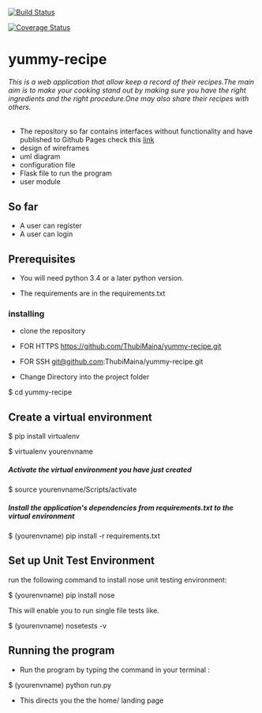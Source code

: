 [![Build Status](https://travis-ci.org/ThubiMaina/yummy-recipe.svg?branch=develop)](https://travis-ci.org/ThubiMaina/yummy-recipe)

[![Coverage Status](https://coveralls.io/repos/github/ThubiMaina/yummy-recipe/badge.svg?branch=master)](https://coveralls.io/github/ThubiMaina/yummy-recipe?branch=master)

# yummy-recipe
 ###### This is a web application that allow keep a record of their recipes.The main aim is to make your cooking stand out by making sure you have the right ingredients and the right procedure.One may also share their recipes with others.


- The repository so far contains interfaces without functionality and have published to Github Pages check this [link](https://thubimaina.github.io/yummy-recipe/)
- design of wireframes
- uml diagram
- configuration file
- Flask file to run the program
- user module

## So far 
- A user can register
- A user can login

## Prerequisites

- You will need python 3.4 or a later python version.

- The requirements are in the requirements.txt

### installing

- clone the repository

- FOR HTTPS https://github.com/ThubiMaina/yummy-recipe.git

- FOR SSH git@github.com:ThubiMaina/yummy-recipe.git

- Change Directory into the project folder

$ cd yummy-recipe

## Create a virtual environment 

$ pip install virtualenv

$ virtualenv yourenvname

##### Activate the virtual environment you have just created

$ source yourenvname/Scripts/activate

##### Install the application's dependencies from requirements.txt to the virtual environment

$ (yourenvname) pip install -r requirements.txt

## Set up Unit Test Environment

run the following command to install nose unit testing environment:

$ (yourenvname) pip install nose

This will enable you to run single file tests like.

$ (yourenvname) nosetests -v

## Running the program

- Run the program by typing the command in your terminal :

$ (yourenvname) python run.py

- This directs you the the home/ landing page 

